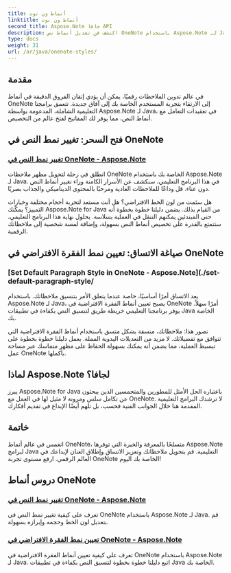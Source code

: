 ```yaml
---
title: أنماط ون نوت
linktitle: أنماط ون نوت
second_title: Aspose.Note جافا API
description: اكتشف فن تعديل أنماط نص OneNote باستخدام Aspose.Note لـ Java. تعلم كيفية تغيير لون الخط وحجمه وإبرازه في برامجنا التعليمية خطوة بخطوة.
type: docs
weight: 31
url: /ar/java/onenote-styles/
---
```


## مقدمة

في عالم تدوين الملاحظات رقميًا، يمكن أن يؤدي إتقان الفروق الدقيقة في أنماط OneNote إلى الارتقاء بتجربة المستخدم الخاصة بك إلى آفاق جديدة. تتعمق برامجنا التعليمية الشاملة، المدعومة بواسطة Aspose.Note لـ Java، في تعقيدات التعامل مع أنماط النص، مما يوفر لك المفاتيح لفتح عالم من التخصيص.

## فتح السحر: تغيير نمط النص في OneNote
### [تغيير نمط النص في OneNote - Aspose.Note](./change-text-style/)

انطلق في رحلة لتحويل مظهر ملاحظات OneNote الخاصة بك باستخدام Aspose.Note لـ Java. في هذا البرنامج التعليمي، سنكشف عن الأسرار الكامنة وراء تغيير أنماط النص دون عناء. قل وداعًا للملاحظات العادية ومرحبًا بالمحتوى الديناميكي والجذاب بصريًا.

هل سئمت من لون الخط الافتراضي؟ هل أنت مستعد لتجربة أحجام مختلفة وخيارات التمييز؟ يمكّنك Aspose.Note for Java من القيام بذلك. يضمن دليلنا خطوة بخطوة أنه حتى المبتدئين يمكنهم التنقل في العملية بسلاسة. بحلول نهاية هذا البرنامج التعليمي، ستتمتع بالقدرة على تخصيص أنماط النص بسهولة، وإضافة لمسة شخصية إلى ملاحظاتك الرقمية.

## صياغة الاتساق: تعيين نمط الفقرة الافتراضي في OneNote
### [Set Default Paragraph Style in OneNote - Aspose.Note](./set-default-paragraph-style/

يعد الاتساق أمرًا أساسيًا، خاصة عندما يتعلق الأمر بتنسيق ملاحظاتك. باستخدام Aspose.Note لـ Java، يصبح تعيين أنماط الفقرة الافتراضية في OneNote أمرًا سهلاً. يوفر برنامجنا التعليمي خريطة طريق لتنسيق النص بكفاءة في تطبيقات Java الخاصة بك.

تصور هذا: ملاحظاتك، منسقة بشكل متسق باستخدام أنماط الفقرة الافتراضية التي تتوافق مع تفضيلاتك. لا مزيد من التعديلات اليدوية المملة. يعمل دليلنا خطوة بخطوة على تبسيط العملية، مما يضمن أنه يمكنك بسهولة الحفاظ على مظهر متماسك عبر مساحة عمل OneNote بأكملها.

## لماذا Aspose.Note لجافا؟
يبرز Aspose.Note for Java باعتباره الحل الأمثل للمطورين والمتحمسين الذين يبحثون عن تكامل سلس ومرونة لا مثيل لها في العمل مع OneNote. لا ترشدك البرامج التعليمية المقدمة هنا خلال الجوانب الفنية فحسب، بل تلهم أيضًا الإبداع في تقديم أفكارك.

## خاتمة
انغمس في عالم أنماط OneNote، متسلحًا بالمعرفة والخبرة التي توفرها Aspose.Note لبرامج Java التعليمية. قم بتحويل ملاحظاتك وتعزيز الاتساق وإطلاق العنان لإبداعك في العالم الرقمي. ارفع مستوى تجربة OneNote الخاصة بك اليوم!
## دروس أنماط OneNote
### [تغيير نمط النص في OneNote - Aspose.Note](./change-text-style/)
تعرف على كيفية تغيير نمط النص في OneNote باستخدام Aspose.Note لـ Java. قم بتعديل لون الخط وحجمه وإبرازه بسهولة.
### [تعيين نمط الفقرة الافتراضي في OneNote - Aspose.Note](./set-default-paragraph-style/)
تعرف على كيفية تعيين أنماط الفقرة الافتراضية في OneNote باستخدام Aspose.Note لـ Java. اتبع دليلنا خطوة بخطوة لتنسيق النص بكفاءة في تطبيقات Java الخاصة بك.